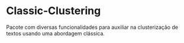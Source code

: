 # Classic-Clustering
Pacote com diversas funcionalidades para auxiliar na clusterização de textos usando uma abordagem clássica.

